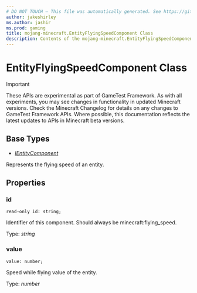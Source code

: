 ```yaml
---
# DO NOT TOUCH — This file was automatically generated. See https://github.com/Mojang/MinecraftScriptingApiDocsGenerator to modify descriptions, examples, etc.
author: jakeshirley
ms.author: jashir
ms.prod: gaming
title: mojang-minecraft.EntityFlyingSpeedComponent Class
description: Contents of the mojang-minecraft.EntityFlyingSpeedComponent class.
---
```

# EntityFlyingSpeedComponent Class
>[!IMPORTANT]
>These APIs are experimental as part of GameTest Framework. As with all experiments, you may see changes in functionality in updated Minecraft versions. Check the Minecraft Changelog for details on any changes to GameTest Framework APIs. Where possible, this documentation reflects the latest updates to APIs in Minecraft beta versions.

## Base Types
- [*IEntityComponent*](IEntityComponent.md)

Represents the flying speed of an entity.

## Properties
### **id**
`read-only id: string;`

Identifier of this component. Should always be minecraft:flying_speed.

Type: *string*


### **value**
`value: number;`

Speed while flying value of the entity.

Type: *number*




